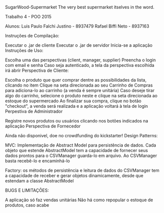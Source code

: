 SugarWood-Supermarket
The very best supermarket itselves in the word.

Trabalho 4 - POO 2015

Alunos: Luis Paulo Falchi Justino - 8937479 Rafael Biffi Neto - 8937163

Instruções de Compilação:

Executar o .jar de cliente
Executar o .jar de servidor
Inicia-se a aplicação
Instruções de Uso:

Escolha uma das perspectivas (client, manager, supplier)
Preencha o login com email e senha
Caso seja autenticado, a tela da perspectiva escolhida irá abrir
Perspectiva de Cliente:

Escolha o produto que quer comprar dentre as possibilidades da lista, clicando no item
Clique na seta direcionada ao seu Carrinho de Compras para adiciona-lo ao carrinho (a venda é sempre unitária)
Caso deseje tirar algo do carrinho, selecione o produto neste e clique na seta direcionada ao estoque do supermercado
Ao finalizar sua compra, clique no botão "checkout", a venda será realizada e a aplicação voltará à tela de login
Perpestiva de Administrador

Registre novos produtos ou usuários clicando nos botões indicados na aplicação
Perspectiva de Fornecedor

Ainda não disponivel, doe no crowdfunding do kickstarter!
Design Patterns:

MVC: Implementação de Abstract Model para persistência de dados. Cada objeto que estende AbstractModel tem a capacidade de fornecer seus dados prontos para o CSVManager guarda-lo em arquivo. Ao CSVManager basta recebê-lo e encaminhá-lo

Factory: os métodos de persistência e leitura de dados do CSVManager tem a capacidade de receber e gerar objetos dinamicamente, desde que estendam a classe AbstractModel

BUGS E LIMITAÇÕES:

A aplicação só faz vendas unitárias
Não há como repopular o estoque de produtos, caso acabe

